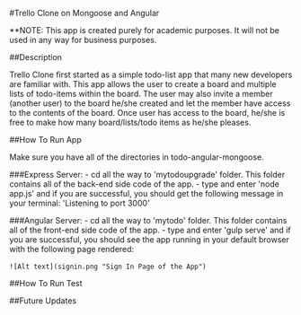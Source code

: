 #Trello Clone on Mongoose and Angular

**NOTE: This app is created purely for academic purposes.
It will not be used in any way for business purposes.

##Description

Trello Clone first started as a simple todo-list app that many new developers are familiar with. This app allows the user to create a board and multiple lists of todo-items within the board. The user may also invite a member (another user) to the board he/she created and let the member have access to the contents of the board. Once user has access to the board, he/she is free to make how many board/lists/todo items as he/she pleases.

##How To Run App

Make sure you have all of the directories in todo-angular-mongoose.

###Express Server:
	- cd all the way to 'mytodoupgrade' folder. This folder contains all of the back-end side code of the app.
	- type and enter 'node app.js' and if you are successful, you should get the following message in your terminal: 'Listening to port 3000'

###Angular Server: 
	- cd all the way to 'mytodo' folder. This folder contains all of the front-end side code of the app.
	- type and enter 'gulp serve' and if you are successful, you should see the app running in your default browser with the following page rendered:

	![Alt text](signin.png "Sign In Page of the App")

##How To Run Test

##Future Updates